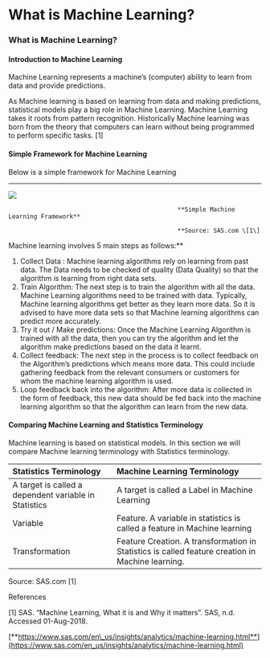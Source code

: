# What is Machine Learning?

### What is Machine Learning?

#### Introduction to Machine Learning

Machine Learning represents a machine’s \(computer\) ability to learn from data and provide predictions.  


As Machine learning is based on learning from data and making predictions, statistical models play a big role in Machine Learning. Machine Learning takes it roots from pattern recognition. Historically Machine learning was born from the theory that computers can learn without being programmed to perform specific tasks.             \[1\]

#### Simple Framework for Machine Learning

Below is a simple framework for Machine Learning  
  
****

![](https://lh6.googleusercontent.com/kAigT2hrE414wF46R9nEnpi_uClqKXCc4G9UxYuqsB_T3auS4rQBhop1XL-dhBxNF3y5OKqEzj_UCxnnnz59Dfk8bsWH7fmUS59EXeRg8sBQ7-Vu4aFDjFhkAgOz54j0-x9y-AtR)

                                                   **Simple Machine Learning Framework**

                                                   **Source: SAS.com \[1\]  
  
  
  
Machine learning involves 5 main steps as follows:**  


1. Collect Data : Machine learning algorithms rely on learning from past data. The Data needs to be checked of quality \(Data Quality\) so that the algorithm is learning from right data sets.
2. Train Algorithm: The next step is to train the algorithm with all the data. Machine Learning algorithms need to be trained with data. Typically, Machine learning algorithms get better as they learn more data. So it is advised to have more data sets so that Machine learning algorithms can predict more accurately.
3. Try it out / Make predictions: Once the Machine Learning Algorithm is trained with all the data, then you can try the algorithm and let the algorithm make predictions based on the data it learnt.
4. Collect feedback: The next step in the process is to collect feedback on the Algorithm’s predictions which means more data. This could include gathering feedback from the relevant consumers or customers for whom the machine learning algorithm is used.
5. Loop feedback back into the algorithm: After more data is collected in the form of feedback, this new data should be fed back into the machine learning algorithm so that the algorithm can learn from the new data.

#### Comparing Machine Learning and Statistics Terminology

Machine learning is based on statistical models. In this section we will compare Machine learning terminology with Statistics terminology.  


| **Statistics Terminology** | **Machine Learning Terminology** |
| :--- | :--- |
| A target is called a dependent variable in Statistics | A target is called a Label in Machine Learning |
| Variable | Feature. A variable in statistics is called a feature in Machine learning |
| Transformation | Feature Creation. A transformation in Statistics is called feature creation in Machine learning. |

Source: SAS.com \[1\]  




References

\[1\] SAS. “Machine Learning, What it is and Why it matters”. SAS, n.d. Accessed 01-Aug-2018.

[**https://www.sas.com/en\_us/insights/analytics/machine-learning.html**](https://www.sas.com/en_us/insights/analytics/machine-learning.html)  


